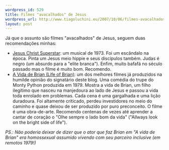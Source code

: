 ```yaml
--- 
wordpress_id: 529
title: Filmes "avacalhados" de Jesus
wordpress_url: http://www.tiagoluchini.eu/2007/10/06/filmes-avacalhados-de-jesus/
layout: post
---
```

Já que o assunto são filmes "avacalhados" de Jesus, seguem duas recomendações minhas:

- [Jesus Christ Superstar](http://www.imdb.com/title/tt0070239/): um musical de 1973. Foi um escândalo na época. Pinta um Jesus meio hippie e seus discípulos também. Judas é negro (um absurdo para a "elite branca"). Enfim, muito bafafá no século passado mas o filme é muito bom. Recomendo.
- [A Vida de Brian (Life of Brian)](http://www.imdb.com/title/tt0079470/): um dos melhores filmes já produzidos na humilde opinião do signatário deste blog. Uma comédia do trupe do Monty Python produzida em 1979. Mostra a vida de Brian, um filho ilegítimo que nasceu na manjedoura ao lado de Jesus e passou a vida toda enrolado em problemas. Cada cena é uma gargalhada e uma lição duradoura. Foi altamente criticado, perdeu investidores no meio do caminho e quase deixou de ser produzido por puro preconceito. O filme é uma obra-de-arte. Recomendo centenas de vezes até aprender a cantar de coração o "Olhe sempre o lado bom da vida" ("Allways look on the bright side of life").

_PS.: Não poderia deixar de dizer que o ator que faz Brian em "A vida de Brian" era homossexual assumido vivendo com seu parceiro inclusive (em remotos 1979!)_

